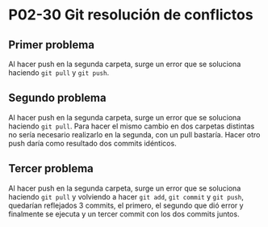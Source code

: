 # P02-30 Git resolución de conflictos
## Primer problema
Al hacer push en la segunda carpeta, surge un error que se soluciona haciendo `git pull` y `git push`.
## Segundo problema
Al hacer push en la segunda carpeta, surge un error que se soluciona haciendo `git pull`.
Para hacer el mismo cambio en dos carpetas distintas no sería necesario realizarlo en la segunda, con un pull bastaría. Hacer otro push daría como resultado dos commits idénticos.
## Tercer problema
Al hacer push en la segunda carpeta, surge un error que se soluciona haciendo `git pull` y volviendo a hacer `git add`, `git commit` y `git push`, quedarían reflejados 3 commits, el primero, el segundo que dió error y finalmente se ejecuta y un tercer commit con los dos commits juntos.

